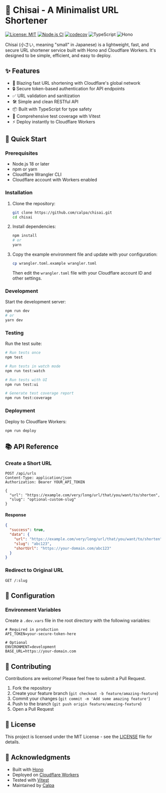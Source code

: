 # 🔗 Chisai - A Minimalist URL Shortener

[![License: MIT](https://img.shields.io/badge/License-MIT-yellow.svg)](https://opensource.org/licenses/MIT)
[![Node.js CI](https://github.com/calpa/chisai/actions/workflows/node.js.yml/badge.svg)](https://github.com/calpa/chisai/actions)
[![codecov](https://codecov.io/gh/calpa/chisai/graph/badge.svg?token=YOUR-TOKEN-HERE)](https://codecov.io/gh/calpa/chisai)
![TypeScript](https://img.shields.io/badge/TypeScript-007ACC?style=flat&logo=typescript&logoColor=white)
![Hono](https://img.shields.io/badge/Hono-FF1E1E?style=flat&logo=hono&logoColor=white)

Chisai (小さい, meaning "small" in Japanese) is a lightweight, fast, and secure URL shortener service built with Hono and Cloudflare Workers. It's designed to be simple, efficient, and easy to deploy.

## ✨ Features

- 🚀 Blazing fast URL shortening with Cloudflare's global network
- 🔒 Secure token-based authentication for API endpoints
- ✅ URL validation and sanitization
- 🛠️ Simple and clean RESTful API
- 📦 Built with TypeScript for type safety
- 🧪 Comprehensive test coverage with Vitest
- ⚡ Deploy instantly to Cloudflare Workers

## 🚀 Quick Start

### Prerequisites

- Node.js 18 or later
- npm or yarn
- Cloudflare Wrangler CLI
- Cloudflare account with Workers enabled

### Installation

1. Clone the repository:
   ```bash
   git clone https://github.com/calpa/chisai.git
   cd chisai
   ```

2. Install dependencies:
   ```bash
   npm install
   # or
   yarn
   ```

3. Copy the example environment file and update with your configuration:
   ```bash
   cp wrangler.toml.example wrangler.toml
   ```
   Then edit the `wrangler.toml` file with your Cloudflare account ID and other settings.

### Development

Start the development server:

```bash
npm run dev
# or
yarn dev
```

### Testing

Run the test suite:

```bash
# Run tests once
npm test

# Run tests in watch mode
npm run test:watch

# Run tests with UI
npm run test:ui

# Generate test coverage report
npm run test:coverage
```

### Deployment

Deploy to Cloudflare Workers:

```bash
npm run deploy
```

## 📚 API Reference

### Create a Short URL

```http
POST /api/urls
Content-Type: application/json
Authorization: Bearer YOUR_API_TOKEN

{
  "url": "https://example.com/very/long/url/that/you/want/to/shorten",
  "slug": "optional-custom-slug"
}
```

#### Response

```json
{
  "success": true,
  "data": {
    "url": "https://example.com/very/long/url/that/you/want/to/shorten",
    "slug": "abc123",
    "shortUrl": "https://your-domain.com/abc123"
  }
}
```

### Redirect to Original URL

```http
GET /:slug
```

## 🔧 Configuration

### Environment Variables

Create a `.dev.vars` file in the root directory with the following variables:

```
# Required in production
API_TOKEN=your-secure-token-here

# Optional
ENVIRONMENT=development
BASE_URL=https://your-domain.com
```

## 🤝 Contributing

Contributions are welcome! Please feel free to submit a Pull Request.

1. Fork the repository
2. Create your feature branch (`git checkout -b feature/amazing-feature`)
3. Commit your changes (`git commit -m 'Add some amazing feature'`)
4. Push to the branch (`git push origin feature/amazing-feature`)
5. Open a Pull Request

## 📄 License

This project is licensed under the MIT License - see the [LICENSE](LICENSE) file for details.

## 🙏 Acknowledgments

- Built with [Hono](https://hono.dev/)
- Deployed on [Cloudflare Workers](https://workers.cloudflare.com/)
- Tested with [Vitest](https://vitest.dev/)
- Maintained by [Calpa](https://github.com/calpa)
